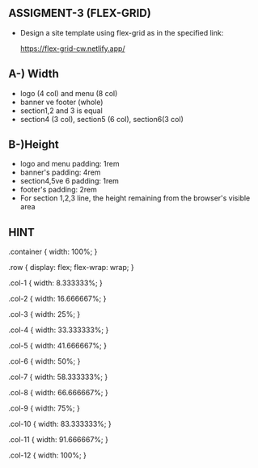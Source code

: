 ## ASSIGMENT-3 (FLEX-GRID)

- Design a site template using flex-grid as in the specified link:

  https://flex-grid-cw.netlify.app/

## A-) Width

- logo (4 col) and menu (8 col)
- banner ve footer (whole)
- section1,2 and 3 is equal
- section4 (3 col), section5 (6 col), section6(3 col)

## B-)Height

- logo and menu padding: 1rem
- banner's padding: 4rem
- section4,5ve 6 padding: 1rem
- footer's padding: 2rem
- For section 1,2,3 line, the height remaining from the browser's visible area

## HINT

.container {
width: 100%;
}

.row {
display: flex;
flex-wrap: wrap;
}

.col-1 {
width: 8.333333%;
}

.col-2 {
width: 16.666667%;
}

.col-3 {
width: 25%;
}

.col-4 {
width: 33.333333%;
}

.col-5 {
width: 41.666667%;
}

.col-6 {
width: 50%;
}

.col-7 {
width: 58.333333%;
}

.col-8 {
width: 66.666667%;
}

.col-9 {
width: 75%;
}

.col-10 {
width: 83.333333%;
}

.col-11 {
width: 91.666667%;
}

.col-12 {
width: 100%;
}

